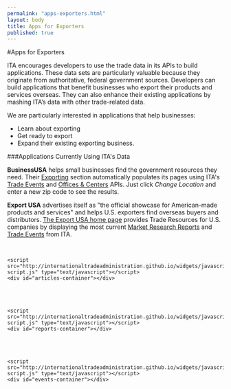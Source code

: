 ```yaml
--- 
permalink: "apps-exporters.html" 
layout: body 
title: Apps for Exporters 
published: true 
---
```


#Apps for Exporters

ITA encourages developers to use the trade data in its APIs to build applications.  These data sets are particularly valuable because they originate from authoritative, federal government sources.  Developers can build applications that benefit businesses who export their products and services overseas.  They can also enhance their existing applications by mashing ITA’s data with other trade-related data.

We are particularly interested in applications that help businesses:

* Learn about exporting
* Get ready to export
* Expand their existing exporting business.

###Applications Currently Using ITA's Data

**BusinessUSA** helps small businesses find the government resources they need.  Their [Exporting](http://business.usa.gov/export) section automatically populates its pages using ITA's [Trade Events](trade-events.html) and [Offices & Centers](ita-office-locations.html) APIs.  Just click *Change Location* and enter a new zip code to see the results.

**Export USA** advertises itself as "the official showcase for American-made products and services" and helps U.S. exporters find overseas buyers and distributors.  [The Export USA home page](http://www.thinkglobal.us) provides Trade Resources for U.S. companies by displaying the most current [Market Research Reports](market-research-library.html) and [Trade Events](trade-events.html) from ITA.

</br>

<script src="http://ajsingh273.github.io/widgets/javascripts/articles-script.js" type="text/javascript"></script>
<div id="articles-container"></div>

	<script src="http://internationaltradeadministration.github.io/widgets/javascripts/articles-script.js" type="text/javascript"></script>
	<div id="articles-container"></div>
</br></br>
<script src="http://ajsingh273.github.io/widgets/javascripts/reports-script.js" type="text/javascript"></script>
<div id="reports-container"></div>

	<script src="http://internationaltradeadministration.github.io/widgets/javascripts/reports-script.js" type="text/javascript"></script>
	<div id="reports-container"></div>
</br></br>	
<script src="http://ajsingh273.github.io/widgets/javascripts/events-script.js" type="text/javascript"></script>
<div id="events-container"></div>

	<script src="http://internationaltradeadministration.github.io/widgets/javascripts/events-script.js" type="text/javascript"></script>
	<div id="events-container"></div>